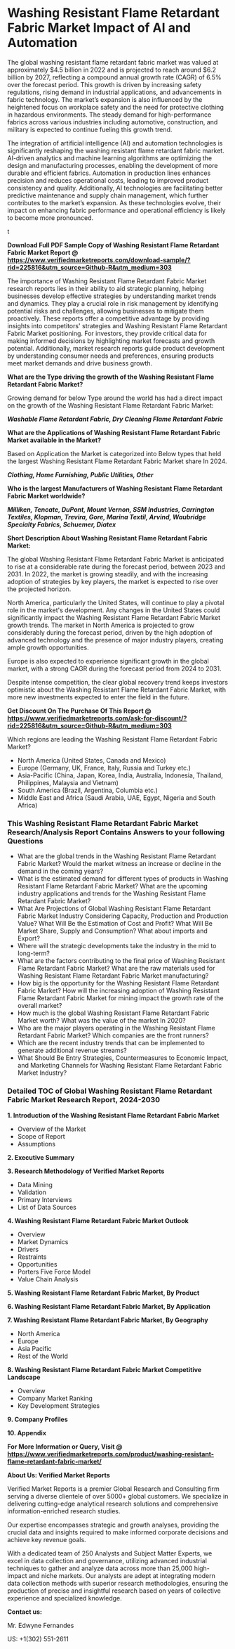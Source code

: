 <meta name="title" content="Global Washing Resistant Flame Retardant Fabric Market Impact of AI and Automation"><meta name="description" content="The global washing resistant flame retardant fabric market was valued at approximately $4.5 billion in 2022 and is projected to reach around $6.2 billion by 2027, refl"><meta name="title" content="Washing Resistant Flame Retardant Fabric Market Size, Share, Scope, Trends, Growth, Opportunities, Analysis, Forecast"><h1>Washing Resistant Flame Retardant Fabric Market Impact of AI and Automation</h1><p>The global washing resistant flame retardant fabric market was valued at approximately $4.5 billion in 2022 and is projected to reach around $6.2 billion by 2027, reflecting a compound annual growth rate (CAGR) of 6.5% over the forecast period. This growth is driven by increasing safety regulations, rising demand in industrial applications, and advancements in fabric technology. The market’s expansion is also influenced by the heightened focus on workplace safety and the need for protective clothing in hazardous environments. The steady demand for high-performance fabrics across various industries including automotive, construction, and military is expected to continue fueling this growth trend.</p><p>The integration of artificial intelligence (AI) and automation technologies is significantly reshaping the washing resistant flame retardant fabric market. AI-driven analytics and machine learning algorithms are optimizing the design and manufacturing processes, enabling the development of more durable and efficient fabrics. Automation in production lines enhances precision and reduces operational costs, leading to improved product consistency and quality. Additionally, AI technologies are facilitating better predictive maintenance and supply chain management, which further contributes to the market’s expansion. As these technologies evolve, their impact on enhancing fabric performance and operational efficiency is likely to become more pronounced.</p>t</p><p id="" class=""><strong>Download Full PDF Sample Copy of Washing Resistant Flame Retardant Fabric Market Report @ <a href="https://www.verifiedmarketreports.com/download-sample/?rid=225816&utm_source=Github-R&utm_medium=303" target="_blank">https://www.verifiedmarketreports.com/download-sample/?rid=225816&utm_source=Github-R&utm_medium=303</a></strong></p><p>The importance of&nbsp;Washing Resistant Flame Retardant Fabric Market research reports lies in their ability to aid strategic planning, helping businesses develop effective strategies by understanding market trends and dynamics. They play a crucial role in risk management by identifying potential risks and challenges, allowing businesses to mitigate them proactively. These reports offer a competitive advantage by providing insights into competitors' strategies and Washing Resistant Flame Retardant Fabric Market positioning. For investors, they provide critical data for making informed decisions by highlighting market forecasts and growth potential. Additionally, market research reports guide product development by understanding consumer needs and preferences, ensuring products meet market demands and drive business growth.</p><p><strong>What are the&nbsp;Type driving the growth of the Washing Resistant Flame Retardant Fabric Market?</strong></p><p id="" class="">Growing demand for below Type around the world has had a direct impact on the growth of the Washing Resistant Flame Retardant Fabric Market:</p><em><strong>Washable Flame Retardant Fabric, Dry Cleaning Flame Retardant Fabric</strong></em></p><strong>What are the&nbsp;Applications&nbsp;of Washing Resistant Flame Retardant Fabric Market available in the Market?</strong></p><p id="" class="">Based on Application the Market is categorized into Below types that held the largest Washing Resistant Flame Retardant Fabric Market share In 2024.</p><em><strong>Clothing, Home Furnishing, Public Utilities, Other</strong></em></p><strong>Who is the largest Manufacturers of Washing Resistant Flame Retardant Fabric Market worldwide?</strong></p><p><em><strong>Milliken, Tencate, DuPont, Mount Vernon, SSM Industries, Carrington Textiles, Klopman, Trevira, Gore, Marina Textil, Arvind, Waubridge Specialty Fabrics, Schuemer, Diatex</strong></em></p><p id="" class=""><strong>Short Description About Washing Resistant Flame Retardant Fabric Market:</strong></p><p>The global Washing Resistant Flame Retardant Fabric Market is anticipated to rise at a considerable rate during the forecast period, between 2023 and 2031. In 2022, the market is growing steadily, and with the increasing adoption of strategies by key players, the market is expected to rise over the projected horizon.</p><p>North America, particularly the United States, will continue to play a pivotal role in the market's development. Any changes in the United States could significantly impact the Washing Resistant Flame Retardant Fabric Market growth trends. The market in North America is projected to grow considerably during the forecast period, driven by the high adoption of advanced technology and the presence of major industry players, creating ample growth opportunities.</p><p>Europe is also expected to experience significant growth in the global market, with a strong CAGR during the forecast period from 2024 to 2031.</p><p>Despite intense competition, the clear global recovery trend keeps investors optimistic about the Washing Resistant Flame Retardant Fabric Market, with more new investments expected to enter the field in the future.</p><p id="" class=""><strong>Get Discount On The Purchase Of This Report @ <a href="https://www.verifiedmarketreports.com/ask-for-discount/?rid=225816&utm_source=Github-R&utm_medium=303" target="_blank">https://www.verifiedmarketreports.com/ask-for-discount/?rid=225816&utm_source=Github-R&utm_medium=303</a></strong></p>Which regions are leading the Washing Resistant Flame Retardant Fabric Market?</p><ul><li>North America (United States, Canada and Mexico)</li><li>Europe (Germany, UK, France, Italy, Russia and Turkey etc.)</li><li>Asia-Pacific (China, Japan, Korea, India, Australia, Indonesia, Thailand, Philippines, Malaysia and Vietnam)</li><li>South America (Brazil, Argentina, Columbia etc.)</li><li>Middle East and Africa (Saudi Arabia, UAE, Egypt, Nigeria and South Africa)</li></ul><h3 id="" class="">This Washing Resistant Flame Retardant Fabric Market Research/Analysis Report Contains Answers to your following Questions</h3><ul><li>What are the global trends in the Washing Resistant Flame Retardant Fabric Market? Would the market witness an increase or decline in the demand in the coming years?</li><li>What is the estimated demand for different types of products in Washing Resistant Flame Retardant Fabric Market? What are the upcoming industry applications and trends for the Washing Resistant Flame Retardant Fabric Market?</li><li>What Are Projections of Global Washing Resistant Flame Retardant Fabric Market Industry Considering Capacity, Production and Production Value? What Will Be the Estimation of Cost and Profit? What Will Be Market Share, Supply and Consumption? What about imports and Export?</li><li>Where will the strategic developments take the industry in the mid to long-term?</li><li>What are the factors contributing to the final price of Washing Resistant Flame Retardant Fabric Market? What are the raw materials used for Washing Resistant Flame Retardant Fabric Market manufacturing?</li><li>How big is the opportunity for the Washing Resistant Flame Retardant Fabric Market? How will the increasing adoption of Washing Resistant Flame Retardant Fabric Market for mining impact the growth rate of the overall market?</li><li>How much is the global Washing Resistant Flame Retardant Fabric Market worth? What was the value of the market In 2020?</li><li>Who are the major players operating in the Washing Resistant Flame Retardant Fabric Market? Which companies are the front runners?</li><li>Which are the recent industry trends that can be implemented to generate additional revenue streams?</li><li>What Should Be Entry Strategies, Countermeasures to Economic Impact, and Marketing Channels for Washing Resistant Flame Retardant Fabric Market Industry?</li></ul><h3 id="" class="">Detailed TOC of Global Washing Resistant Flame Retardant Fabric Market Research Report, 2024-2030</h3><p id="" class=""><strong>1. Introduction of the Washing Resistant Flame Retardant Fabric Market</strong></p><ul><li>Overview of the Market</li><li>Scope of Report</li><li>Assumptions</li></ul><p id="" class=""><strong>2. Executive Summary</strong></p><p id="" class=""><strong>3. Research Methodology of Verified Market Reports</strong></p><ul><li>Data Mining</li><li>Validation</li><li>Primary Interviews</li><li>List of Data Sources</li></ul><p id="" class=""><strong>4. Washing Resistant Flame Retardant Fabric Market Outlook</strong></p><ul><li>Overview</li><li>Market Dynamics</li><li>Drivers</li><li>Restraints</li><li>Opportunities</li><li>Porters Five Force Model</li><li>Value Chain Analysis</li></ul><p id="" class=""><strong>5. Washing Resistant Flame Retardant Fabric Market, By Product</strong></p><p id="" class=""><strong>6. Washing Resistant Flame Retardant Fabric Market, By Application</strong></p><p id="" class=""><strong>7. Washing Resistant Flame Retardant Fabric Market, By Geography</strong></p><ul><li>North America</li><li>Europe</li><li>Asia Pacific</li><li>Rest of the World</li></ul><p id="" class=""><strong>8. Washing Resistant Flame Retardant Fabric Market Competitive Landscape</strong></p><ul><li>Overview</li><li>Company Market Ranking</li><li>Key Development Strategies</li></ul><p id="" class=""><strong>9. Company Profiles</strong></p><p id="" class=""><strong>10. Appendix</strong></p><p id="" class=""><strong>For More Information or Query, Visit @ <a href="https://www.verifiedmarketreports.com/product/washing-resistant-flame-retardant-fabric-market/" target="_blank">https://www.verifiedmarketreports.com/product/washing-resistant-flame-retardant-fabric-market/</a></strong></p><p id="" class=""><strong>About Us: Verified Market Reports</strong></p><p id="" class="">Verified Market Reports is a premier Global Research and Consulting firm serving a diverse clientele of over 5000+ global customers. We specialize in delivering cutting-edge analytical research solutions and comprehensive information-enriched research studies.</p><p id="" class="">Our expertise encompasses strategic and growth analyses, providing the crucial data and insights required to make informed corporate decisions and achieve key revenue goals.</p><p id="" class="">With a dedicated team of 250 Analysts and Subject Matter Experts, we excel in data collection and governance, utilizing advanced industrial techniques to gather and analyze data across more than 25,000 high-impact and niche markets. Our analysts are adept at integrating modern data collection methods with superior research methodologies, ensuring the production of precise and insightful research based on years of collective experience and specialized knowledge.</p><p id="" class=""><strong>Contact us:</strong></p><p id="" class="">Mr. Edwyne Fernandes</p><p id="" class="">US: +1(302) 551-2611</p>